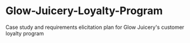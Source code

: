 # Glow-Juicery-Loyalty-Program
Case study and requirements elicitation plan for Glow Juicery's customer loyalty program
